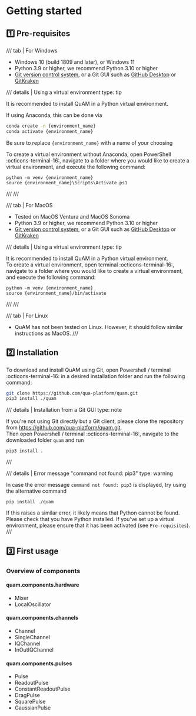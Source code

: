 # Getting started

## :one: Pre-requisites

/// tab | For Windows
- Windows 10 (build 1809 and later), or Windows 11
- Python 3.9 or higher, we recommend Python 3.10 or higher
    <!-- For Python 3.8 and 3.9, please see additional notes (TODO add note reference) -->
- [Git version control system](https://git-scm.com/), or a Git GUI such as [GitHub Desktop](https://desktop.github.com/) or [GitKraken](https://www.gitkraken.com/)

/// details | Using a virtual environment
    type: tip

It is recommended to install QuAM in a Python virtual environment.

If using Anaconda, this can be done via

```bash
conda create -n {environment_name}  
conda activate {environment_name}
```

Be sure to replace `{environment_name}` with a name of your choosing

To create a virtual environment without Anaconda, open PowerShell :octicons-terminal-16:, navigate to
a folder where you would like to create a virtual environment, and execute the 
following command:

```
python -m venv {environment_name}  
source {environment_name}\Scripts\Activate.ps1
```
///
///

/// tab | For MacOS
- Tested on MacOS Ventura and MacOS Sonoma
- Python 3.9 or higher, we recommend Python 3.10 or higher
- [Git version control system](https://git-scm.com/), or a Git GUI such as [GitHub Desktop](https://desktop.github.com/) or [GitKraken](https://www.gitkraken.com/)

/// details | Using a virtual environment
    type: tip

It is recommended to install QuAM in a Python virtual environment.  
To create a virtual environment, open terminal :octicons-terminal-16:, navigate to a folder where you would like to create a virtual environment, and execute the following command:
```
python -m venv {environment_name}
source {environment_name}/bin/activate
```
///
///

/// tab | For Linux
- QuAM has not been tested on Linux. However, it should follow similar instructions as MacOS.
///

## :two: Installation
To download and install QuAM using Git, open Powershell / terminal :octicons-terminal-16: in a desired installation folder and run the following command:
```bash
git clone https://github.com/qua-platform/quam.git
pip3 install ./quam
```
/// details | Installation from a Git GUI
    type: note

If you're not using Git directly but a Git client, please clone the repository from <https://github.com/qua-platform/quam.git>.  
Then open Powershell / terminal :octicons-terminal-16:, navigate to the downloaded folder `quam` and run

```
pip3 install .
```
///

/// details | Error message "command not found: pip3"
    type: warning

In case the error message `command not found: pip3` is displayed, try using the alternative command
```
pip install ./quam
```
If this raises a similar error, it likely means that Python cannot be found. Please check that you have Python installed. If you've set up a virtual environment, please ensure that it has been activated (see `Pre-requisites`).
///

## :three: First usage


### Overview of components
#### quam.components.hardware
- Mixer
- LocalOscillator

#### quam.components.channels
- Channel
- SingleChannel
- IQChannel
- InOutIQChannel

#### quam.components.pulses
- Pulse
- ReadoutPulse
- ConstantReadoutPulse
- DragPulse
- SquarePulse
- GaussianPulse